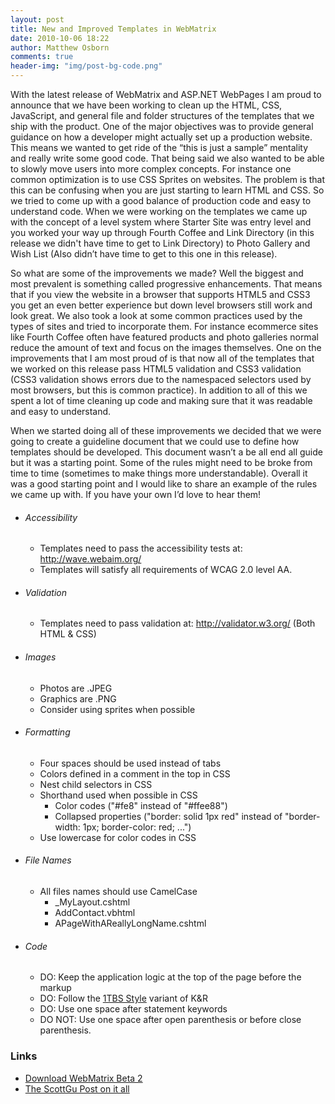 ```yaml
---
layout: post
title: New and Improved Templates in WebMatrix
date: 2010-10-06 18:22
author: Matthew Osborn
comments: true
header-img: "img/post-bg-code.png"
---
```

With the latest release of WebMatrix and ASP.NET WebPages I am proud to announce that we have been working to clean up the HTML, CSS, JavaScript, and general file and folder structures of the templates that we ship with the product. One of the major objectives was to provide general guidance on how a developer might actually set up a production website. This means we wanted to get ride of the “this is just a sample” mentality and really write some good code. That being said we also wanted to be able to slowly move users into more complex concepts. For instance one common optimization is to use CSS Sprites on websites. The problem is that this can be confusing when you are just starting to learn HTML and CSS. So we tried to come up with a good balance of production code and easy to understand code. When we were working on the templates we came up with the concept of a level system where Starter Site was entry level and you worked your way up through Fourth Coffee and Link Directory (in this release we didn't have time to get to Link Directory) to Photo Gallery and Wish List (Also didn’t have time to get to this one in this release).

So what are some of the improvements we made? Well the biggest and most prevalent is something called progressive enhancements. That means that if you view the website in a browser that supports HTML5 and CSS3 you get an even better experience but down level browsers still work and look great. We also took a look at some common practices used by the types of sites and tried to incorporate them. For instance ecommerce sites like Fourth Coffee often have featured products and photo galleries normal reduce the amount of text and focus on the images themselves. One on the improvements that I am most proud of is that now all of the templates that we worked on this release pass HTML5 validation and CSS3 validation (CSS3 validation shows errors due to the namespaced selectors used by most browsers, but this is common practice). In addition to all of this we spent a lot of time cleaning up code and making sure that it was readable and easy to understand.

When we started doing all of these improvements we decided that we were going to create a guideline document that we could use to define how templates should be developed. This document wasn’t a be all end all guide but it was a starting point. Some of the rules might need to be broke from time to time (sometimes to make things more understandable). Overall it was a good starting point and I would like to share an example of the rules we came up with. If you have your own I’d love to hear them!

<ul>
    <li>
<h6>Accessibility</h6>
<ul>
    <li>Templates need to pass the accessibility tests at: <a href="http://wave.webaim.org/">http://wave.webaim.org/</a></li>
    <li>Templates will satisfy all requirements of WCAG 2.0 level AA.</li>
</ul>
</li>
    <li>
<h6>Validation</h6>
<ul>
    <li>Templates need to pass validation at: <a href="http://validator.w3.org/">http://validator.w3.org/</a> (Both HTML &amp; CSS)</li>
</ul>
</li>
    <li>
<h6>Images</h6>
<ul>
    <li>Photos are .JPEG</li>
    <li>Graphics are .PNG</li>
    <li>Consider using sprites when possible</li>
</ul>
</li>
    <li>
<h6>Formatting</h6>
<ul>
    <li>Four spaces should be used instead of tabs</li>
    <li>Colors defined in a comment in the top in CSS</li>
    <li>Nest child selectors in CSS</li>
    <li>Shorthand used when possible in CSS
<ul>
    <li>Color codes ("#fe8" instead of "#ffee88")</li>
    <li>Collapsed properties ("border: solid 1px red" instead of "border-width: 1px; border-color: red; ...")</li>
</ul>
</li>
    <li>Use lowercase for color codes in CSS</li>
</ul>
</li>
    <li>
<h6>File Names</h6>
<ul>
    <li>All files names should use CamelCase
<ul>
    <li>_MyLayout.cshtml</li>
    <li>AddContact.vbhtml</li>
    <li>APageWithAReallyLongName.cshtml</li>
</ul>
</li>
</ul>
</li>
    <li>
<h6>Code</h6>
<ul>
    <li>DO: Keep the application logic at the top of the page before the markup</li>
    <li>DO: Follow the <a href="http://en.wikipedia.org/wiki/Indent_style#Variant:_1TBS">1TBS Style</a> variant of K&amp;R</li>
    <li>DO: Use one space after statement keywords</li>
    <li>DO NOT: Use one space after open parenthesis or before close parenthesis.</li>
</ul>
</li>
</ul>

<h3>Links</h3>
<ul>
    <li><a href="http://www.microsoft.com/web/webmatrix/">Download WebMatrix Beta 2</a></li>
    <li><a href="http://weblogs.asp.net/scottgu/archive/2010/10/06/announcing-nupack-asp-net-mvc-3-beta-and-webmatrix-beta-2.aspx">The ScottGu Post on it all</a></li>
</ul>
